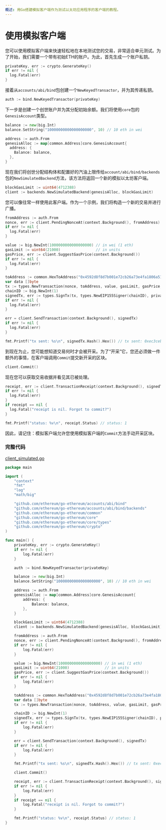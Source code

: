 ```yaml
---
概述: 用Go搭建模拟客户端作为测试以太坊应用程序的客户端的教程。
---
```


# 使用模拟客户端

您可以使用模拟客户端来快速轻松地在本地测试您的交易，非常适合单元测试。为了开始，我们需要一个带有初始ETH的账户。为此，首先生成一个账户私钥。

```go
privateKey, err := crypto.GenerateKey()
if err != nil {
  log.Fatal(err)
}
```

接着从`accounts/abi/bind`包创建一个`NewKeyedTransactor`，并为其传递私钥。

```go
auth := bind.NewKeyedTransactor(privateKey)
```

下一步是创建一个创世账户并为其分配初始余额。我们将使用`core`包的`GenesisAccount`类型。

```go
balance := new(big.Int)
balance.SetString("10000000000000000000", 10) // 10 eth in wei

address := auth.From
genesisAlloc := map[common.Address]core.GenesisAccount{
  address: {
    Balance: balance,
  },
}
```

现在我们将创世分配结构体和配置好的汽油上限传给`account/abi/bind/backends`包的`NewSimulatedBackend`方法，该方法将返回一个新的模拟以太坊客户端。

```go
blockGasLimit := uint64(4712388)
client := backends.NewSimulatedBackend(genesisAlloc, blockGasLimit)
```

您可以像往常一样使用此客户端。作为一个示例，我们将构造一个新的交易并进行广播。

```go
fromAddress := auth.From
nonce, err := client.PendingNonceAt(context.Background(), fromAddress)
if err != nil {
  log.Fatal(err)
}

value := big.NewInt(1000000000000000000) // in wei (1 eth)
gasLimit := uint64(21000)                // in units
gasPrice, err := client.SuggestGasPrice(context.Background())
if err != nil {
  log.Fatal(err)
}

toAddress := common.HexToAddress("0x4592d8f8d7b001e72cb26a73e4fa1806a51ac79d")
var data []byte
tx := types.NewTransaction(nonce, toAddress, value, gasLimit, gasPrice, data)
chainID := big.NewInt(1)
signedTx, err := types.SignTx(tx, types.NewEIP155Signer(chainID), privateKey)
if err != nil {
  log.Fatal(err)
}

err = client.SendTransaction(context.Background(), signedTx)
if err != nil {
  log.Fatal(err)
}

fmt.Printf("tx sent: %s\n", signedTx.Hash().Hex()) // tx sent: 0xec3ceb05642c61d33fa6c951b54080d1953ac8227be81e7b5e4e2cfed69eeb51
```

到现在为止，您可能想知道交易何时才会被开采。为了“开采”它，您还必须做一件额外的事情，在客户端调用`Commit`提交新开采的区块。

```go
client.Commit()
```

现在您可以获取交易收据并看见其已被处理。

```go
receipt, err := client.TransactionReceipt(context.Background(), signedTx.Hash())
if err != nil {
  log.Fatal(err)
}
if receipt == nil {
  log.Fatal("receipt is nil. Forgot to commit?")
}

fmt.Printf("status: %v\n", receipt.Status) // status: 1
```

因此，请记住：模拟客户端允许您使用模拟客户端的`Commit`方法手动开采区块。

### 完整代码

[client_simulated.go](https://github.com/miguelmota/ethereum-development-with-go-book/blob/master/code/client_simulated.go)

```go
package main

import (
	"context"
	"fmt"
	"log"
	"math/big"

	"github.com/ethereum/go-ethereum/accounts/abi/bind"
	"github.com/ethereum/go-ethereum/accounts/abi/bind/backends"
	"github.com/ethereum/go-ethereum/common"
	"github.com/ethereum/go-ethereum/core"
	"github.com/ethereum/go-ethereum/core/types"
	"github.com/ethereum/go-ethereum/crypto"
)

func main() {
	privateKey, err := crypto.GenerateKey()
	if err != nil {
		log.Fatal(err)
	}

	auth := bind.NewKeyedTransactor(privateKey)

	balance := new(big.Int)
	balance.SetString("10000000000000000000", 10) // 10 eth in wei

	address := auth.From
	genesisAlloc := map[common.Address]core.GenesisAccount{
		address: {
			Balance: balance,
		},
	}

	blockGasLimit := uint64(4712388)
	client := backends.NewSimulatedBackend(genesisAlloc, blockGasLimit)

	fromAddress := auth.From
	nonce, err := client.PendingNonceAt(context.Background(), fromAddress)
	if err != nil {
		log.Fatal(err)
	}

	value := big.NewInt(1000000000000000000) // in wei (1 eth)
	gasLimit := uint64(21000)                // in units
	gasPrice, err := client.SuggestGasPrice(context.Background())
	if err != nil {
		log.Fatal(err)
	}

	toAddress := common.HexToAddress("0x4592d8f8d7b001e72cb26a73e4fa1806a51ac79d")
	var data []byte
	tx := types.NewTransaction(nonce, toAddress, value, gasLimit, gasPrice, data)

	chainID := big.NewInt(1)
	signedTx, err := types.SignTx(tx, types.NewEIP155Signer(chainID), privateKey)
	if err != nil {
		log.Fatal(err)
	}

	err = client.SendTransaction(context.Background(), signedTx)
	if err != nil {
		log.Fatal(err)
	}

	fmt.Printf("tx sent: %s\n", signedTx.Hash().Hex()) // tx sent: 0xec3ceb05642c61d33fa6c951b54080d1953ac8227be81e7b5e4e2cfed69eeb51

	client.Commit()

	receipt, err := client.TransactionReceipt(context.Background(), signedTx.Hash())
	if err != nil {
		log.Fatal(err)
	}
	if receipt == nil {
		log.Fatal("receipt is nil. Forgot to commit?")
	}

	fmt.Printf("status: %v\n", receipt.Status) // status: 1
}
```
